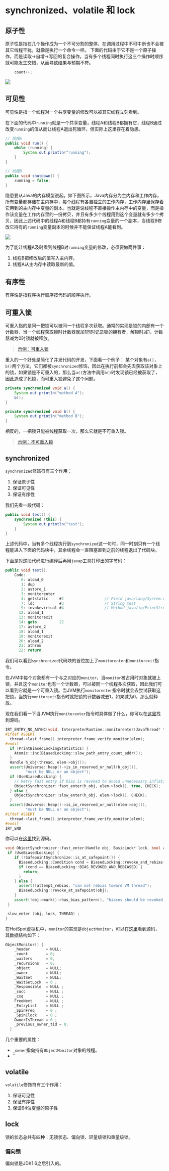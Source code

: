 # synchronized、volatile 和 lock

## 原子性

原子性是指在几个操作成为一个不可分割的整体，在调用过程中不可中断也不会被其它线程干扰，就像是执行一个命令一样。
下面的代码由于它不是一个原子操作，而是读取->自增->写回的复合操作，当有多个线程同时执行这三个操作时顺序就可能发生交错，从而导致结果与预期不符。

```java
    count++;  
```

![](resources/synchronized_volatile_lock_2.png)

## 可见性

可见性是指一个线程对一个共享变量的修改可以被其它线程立刻看到。

在下面的代码中`running`就是一个共享变量，线程A和线程B都拥有它，线程B通过改变`running`的值从而让线程A退出死循环，但实际上这里存在着隐患。

```java
// 线程A
public void run() {
    while (running) {
        System.out.println("running");
    }
}

// 线程B
public void shutdown() {
    running = false;
}
```

隐患要从Java的内存模型说起。如下图所示，Java内存分为主内存和工作内存，所有变量都存储在主内存中，每个线程有各自独立的工作内存，工作内存里保存着它用到的主内存中变量的副本。也就是说线程不直接操作主内存中的变量，而是操作该变量在工作内存里的一份拷贝，并且有多少个线程用到这个变量就有多少个拷贝，因此上述代码中的线程A和线程B都持有`running`变量的一个副本，当线程B修改它持有的`running`变量副本的时候并不能保证线程A能看到。

![](resources/synchronized_volatile_lock_1.png)

为了能让线程A及时看到线程B对`running`变量的修改，必须要做两件事：

1. 线程B把修改后的值写入主内存。
2. 线程A从主内存中读取最新的值。

## 有序性

有序性是指程序执行顺序按代码的顺序执行。

## 可重入锁

可重入指的是同一把锁可以被同一个线程多次获取。通常的实现是锁的内部有一个计数器，当一个线程获取锁时计数器就加1同时记录锁的拥有者，解锁时减1，计数器减为0时锁就被释放。

> [示例：可重入锁](https://github.com/pojozhang/playground/blob/master/solutions/java/src/main/java/playground/interview/MyReentrantLock.java)

重入的一个好处是简化了并发代码的开发，下面看一个例子：
某个对象有`a()`，`b()`两个方法，它们都被`synchronized`修饰，因此在执行前都会先去获取该对象上的锁，如果锁是不可重入的，那么当`a()`方法中调用`b()`时发现锁已经被获取了，因此造成了死锁，而可重入锁避免了这个问题。

```java
private synchronized void a() {
    System.out.println("method A");
    b();
}

private synchronized void b() {
    System.out.println("method B");
}
```

相反的，一把锁只能被线程获取一次，那么它就是不可重入锁。

> [示例：不可重入锁](https://github.com/pojozhang/playground/blob/master/solutions/java/src/main/java/playground/interview/NonReentrantLock.java)

## synchronized <a id="synchronized"></a>

`synchronized`修饰符有三个作用：

1. 保证原子性
2. 保证可见性
3. 保证有序性

我们先看一段代码：

```java
public void test() {
    synchronized (this) {
        System.out.println("test");
    }
}
```

上述代码中，当有多个线程执行到`synchronized`这一句时，同一时刻只有一个线程能进入下面的代码块中，其余线程会一直阻塞直到之前的线程退出了代码块。

下面是对这段代码进行编译后再用`javap`工具打印出的字节码：

```java
public void test();
    Code:
       0: aload_0
       1: dup
       2: astore_1
       3: monitorenter
       4: getstatic     #2                  // Field java/lang/System.out:Ljava/io/PrintStream;
       7: ldc           #3                  // String test
       9: invokevirtual #4                  // Method java/io/PrintStream.println:(Ljava/lang/String;)V
      12: aload_1
      13: monitorexit
      14: goto          22
      17: astore_2
      18: aload_1
      19: monitorexit
      20: aload_2
      21: athrow
      22: return
```

我们可以看到`synchronized`代码块的首位加上了`monitorenter`和`monitorexit`指令。

在JVM中每个对象都有一个与之对应的`monitor`，当`monitor`被占用时对象就被上锁，并且这个`monitor`也有一个计数器，可以被同一个线程多次获取，因此我们可以看到它就是一个可重入锁。当JVM执行`monitorenter`指令时就会去尝试获取这把锁，当执行`monitorexit`指令时就把锁的计数器减去1，如果减为0，那么就释放。

现在我们看一下当JVM执行`monitorenter`指令时具体做了什么，你可以在[这里](https://github.com/unofficial-openjdk/openjdk/blob/jdk8u/jdk8u/hotspot/src/share/vm/interpreter/interpreterRuntime.cpp)找到源码。

```cpp
IRT_ENTRY_NO_ASYNC(void, InterpreterRuntime::monitorenter(JavaThread* thread, BasicObjectLock* elem))
#ifdef ASSERT
  thread->last_frame().interpreter_frame_verify_monitor(elem);
#endif
  if (PrintBiasedLockingStatistics) {
    Atomic::inc(BiasedLocking::slow_path_entry_count_addr());
  }
  Handle h_obj(thread, elem->obj());
  assert(Universe::heap()->is_in_reserved_or_null(h_obj()),
         "must be NULL or an object");
  if (UseBiasedLocking) {
    // Retry fast entry if bias is revoked to avoid unnecessary inflation
    ObjectSynchronizer::fast_enter(h_obj, elem->lock(), true, CHECK);
  } else {
    ObjectSynchronizer::slow_enter(h_obj, elem->lock(), CHECK);
  }
  assert(Universe::heap()->is_in_reserved_or_null(elem->obj()),
         "must be NULL or an object");
#ifdef ASSERT
  thread->last_frame().interpreter_frame_verify_monitor(elem);
#endif
IRT_END
```

你可以在[这里](https://github.com/unofficial-openjdk/openjdk/blob/jdk8u/jdk8u/hotspot/src/share/vm/runtime/synchronizer.cpp)找到源码。

```cpp
void ObjectSynchronizer::fast_enter(Handle obj, BasicLock* lock, bool attempt_rebias, TRAPS) {
 if (UseBiasedLocking) {
    if (!SafepointSynchronize::is_at_safepoint()) {
      BiasedLocking::Condition cond = BiasedLocking::revoke_and_rebias(obj, attempt_rebias, THREAD);
      if (cond == BiasedLocking::BIAS_REVOKED_AND_REBIASED) {
        return;
      }
    } else {
      assert(!attempt_rebias, "can not rebias toward VM thread");
      BiasedLocking::revoke_at_safepoint(obj);
    }
    assert(!obj->mark()->has_bias_pattern(), "biases should be revoked by now");
 }

 slow_enter (obj, lock, THREAD) ;
}
```


在HotSpot虚拟机中，`monitor`的实现是`ObjectMonitor`，可以在[这里](https://github.com/unofficial-openjdk/openjdk/blob/jdk8u/jdk8u/hotspot/src/share/vm/runtime/objectMonitor.hpp)看到源码，其数据结构如下：

```cpp
ObjectMonitor() {
    _header       = NULL;
    _count        = 0;
    _waiters      = 0,
    _recursions   = 0;
    _object       = NULL;
    _owner        = NULL;
    _WaitSet      = NULL;
    _WaitSetLock  = 0 ;
    _Responsible  = NULL ;
    _succ         = NULL ;
    _cxq          = NULL ;
    FreeNext      = NULL ;
    _EntryList    = NULL ;
    _SpinFreq     = 0 ;
    _SpinClock    = 0 ;
    OwnerIsThread = 0 ;
    _previous_owner_tid = 0;
  }
```

几个重要的属性：

- `_owner`指向持有`ObjectMonitor`对象的线程。
- ``

## volatile <a id="volatile"></a>

`volatile`修饰符有三个作用：

1. 保证可见性 
2. 保证有序性
3. 保证64位变量的原子性

## lock

锁的状态总共有四种：无锁状态、偏向锁、轻量级锁和重量级锁。

### 偏向锁
偏向锁是JDK1.6之后引入的。
